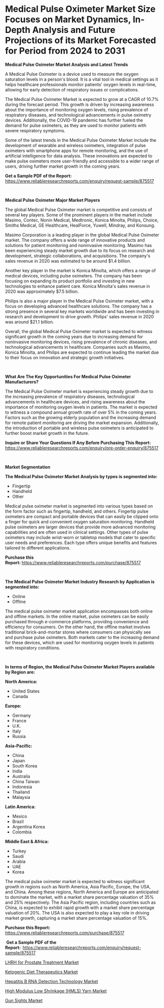 <p><h1>Medical Pulse Oximeter Market Size Focuses on Market Dynamics, In-Depth Analysis and Future Projections of its Market Forecasted for Period from 2024 to 2031</h1></p><p><strong>Medical Pulse Oximeter Market Analysis and Latest Trends</strong></p>
<p><p>A Medical Pulse Oximeter is a device used to measure the oxygen saturation levels in a person's blood. It is a vital tool in medical settings as it helps healthcare professionals monitor patients' oxygen levels in real-time, allowing for early detection of respiratory issues or complications.</p><p>The Medical Pulse Oximeter Market is expected to grow at a CAGR of 10.7% during the forecast period. This growth is driven by increasing awareness about the importance of monitoring oxygen levels, rising prevalence of respiratory diseases, and technological advancements in pulse oximetry devices. Additionally, the COVID-19 pandemic has further fueled the demand for pulse oximeters, as they are used to monitor patients with severe respiratory symptoms.</p><p>Some of the latest trends in the Medical Pulse Oximeter Market include the development of wearable and wireless oximeters, integration of pulse oximeters with smartphone apps for remote monitoring, and the use of artificial intelligence for data analysis. These innovations are expected to make pulse oximeters more user-friendly and accessible to a wider range of users, driving further market growth in the coming years.</p></p>
<p><strong>Get a Sample PDF of the Report:&nbsp;</strong> <a href="https://www.reliableresearchreports.com/enquiry/request-sample/875517">https://www.reliableresearchreports.com/enquiry/request-sample/875517</a></p>
<p>&nbsp;</p>
<p><strong>Medical Pulse Oximeter Major Market Players</strong></p>
<p><p>The global Medical Pulse Oximeter market is competitive and consists of several key players. Some of the prominent players in the market include Masimo, Contec, Nonin Medical, Medtronic, Konica Minolta, Philips, Choice, Smiths Medical, GE Healthcare, HealForce, Yuwell, Mindray, and Konsung.</p><p>Masimo Corporation is a leading player in the global Medical Pulse Oximeter market. The company offers a wide range of innovative products and solutions for patient monitoring and noninvasive monitoring. Masimo has been experiencing steady market growth due to its focus on research and development, strategic collaborations, and acquisitions. The company's sales revenue in 2020 was estimated to be around $1.4 billion.</p><p>Another key player in the market is Konica Minolta, which offers a range of medical devices, including pulse oximeters. The company has been focusing on expanding its product portfolio and investing in new technologies to enhance patient care. Konica Minolta's sales revenue in 2020 was approximately $7.5 billion.</p><p>Philips is also a major player in the Medical Pulse Oximeter market, with a focus on developing advanced healthcare solutions. The company has a strong presence in several key markets worldwide and has been investing in research and development to drive growth. Philips' sales revenue in 2020 was around $21.1 billion.</p><p>Overall, the global Medical Pulse Oximeter market is expected to witness significant growth in the coming years due to increasing demand for noninvasive monitoring devices, rising prevalence of chronic diseases, and technological advancements in healthcare. Companies such as Masimo, Konica Minolta, and Philips are expected to continue leading the market due to their focus on innovation and strategic growth initiatives.</p></p>
<p>&nbsp;</p>
<p><strong>What Are The Key Opportunities For Medical Pulse Oximeter Manufacturers?</strong></p>
<p><p>The Medical Pulse Oximeter market is experiencing steady growth due to the increasing prevalence of respiratory diseases, technological advancements in healthcare devices, and rising awareness about the importance of monitoring oxygen levels in patients. The market is expected to witness a compound annual growth rate of over 5% in the coming years. Factors such as the growing elderly population and the increasing demand for remote patient monitoring are driving the market expansion. Additionally, the introduction of portable and wireless pulse oximeters is anticipated to further boost market growth in the future.</p></p>
<p><strong>Inquire or Share Your Questions If Any Before Purchasing This Report:</strong> <a href="https://www.reliableresearchreports.com/enquiry/pre-order-enquiry/875517">https://www.reliableresearchreports.com/enquiry/pre-order-enquiry/875517</a></p>
<p>&nbsp;</p>
<p><strong>Market Segmentation</strong></p>
<p><strong>The Medical Pulse Oximeter Market Analysis by types is segmented into:</strong></p>
<p><ul><li>Fingertip</li><li>Handheld</li><li>Other</li></ul></p>
<p><p>Medical pulse oximeter market is segmented into various types based on the form factor such as fingertip, handheld, and others. Fingertip pulse oximeters are compact and portable devices that can easily be clipped onto a finger for quick and convenient oxygen saturation monitoring. Handheld pulse oximeters are larger devices that provide more advanced monitoring capabilities and are often used in clinical settings. Other types of pulse oximeters may include wrist-worn or tabletop models that cater to specific user needs and preferences. Each type offers unique benefits and features tailored to different applications.</p></p>
<p><strong>Purchase this Report:&nbsp;</strong><a href="https://www.reliableresearchreports.com/purchase/875517">https://www.reliableresearchreports.com/purchase/875517</a></p>
<p>&nbsp;</p>
<p><strong>The Medical Pulse Oximeter Market Industry Research by Application is segmented into:</strong></p>
<p><ul><li>Online</li><li>Offline</li></ul></p>
<p><p>The medical pulse oximeter market application encompasses both online and offline markets. In the online market, pulse oximeters can be easily purchased through e-commerce platforms, providing convenience and efficiency for consumers. On the other hand, the offline market involves traditional brick-and-mortar stores where consumers can physically see and purchase pulse oximeters. Both markets cater to the increasing demand for these devices, which are used for monitoring oxygen levels in patients with respiratory conditions.</p></p>
<p>&nbsp;</p>
<p><strong>In terms of Region, the Medical Pulse Oximeter Market Players available by Region are:</strong></p>
<p>
    <p> <strong> North America: </strong>
        <ul>
            <li>United States</li>
            <li>Canada</li>
        </ul>
        </p> 
    <p> <strong> Europe: </strong>
        <ul>
            <li>Germany</li>
            <li>France</li>
            <li>U.K.</li>
            <li>Italy</li>
            <li>Russia</li>
        </ul>
        </p> 
    <p> <strong> Asia-Pacific: </strong>
        <ul>
            <li>China</li>
            <li>Japan</li>
            <li>South Korea</li>
            <li>India</li>
            <li>Australia</li>
            <li>China Taiwan</li>
            <li>Indonesia</li>
            <li>Thailand</li>
            <li>Malaysia</li>
        </ul>
        </p> 
    <p> <strong> Latin America: </strong>
        <ul>
            <li>Mexico</li>
            <li>Brazil</li>
            <li>Argentina Korea</li>
            <li>Colombia</li>
        </ul>
        </p> 
    <p> <strong> Middle East & Africa: </strong>
        <ul>
            <li>Turkey</li>
            <li>Saudi</li>
            <li>Arabia</li>
            <li>UAE</li>
            <li>Korea</li>
        </ul>
    </p>
    </p>
<p><p>The medical pulse oximeter market is expected to witness significant growth in regions such as North America, Asia Pacific, Europe, the USA, and China. Among these regions, North America and Europe are anticipated to dominate the market, with a market share percentage valuation of 35% and 25% respectively. The Asia Pacific region, including countries such as China, is expected to exhibit rapid growth with a market share percentage valuation of 20%. The USA is also expected to play a key role in driving market growth, capturing a market share percentage valuation of 15%.</p></p>
<p><strong>Purchase this Report: </strong><a href="https://www.reliableresearchreports.com/purchase/875517">https://www.reliableresearchreports.com/purchase/875517</a></p>
<p>&nbsp;<strong>Get a Sample PDF of the Report:&nbsp;&nbsp;</strong><a href="https://www.reliableresearchreports.com/enquiry/request-sample/875517">https://www.reliableresearchreports.com/enquiry/request-sample/875517</a></p>
<p><strong></strong></p>
<p><p><a href="https://github.com/mancsybtousav/Market-Research-Report-List-1/blob/main/lhrh-for-prostate-treatment-market.md">LHRH for Prostate Treatment Market</a></p><p><a href="https://github.com/josesg55/Market-Research-Report-List-1/blob/main/ketogenic-diet-therapeutics-market.md">Ketogenic Diet Therapeutics Market</a></p><p><a href="https://crocus-run-b5a.notion.site/Hepatitis-B-RNA-Detection-Technology-Market-Research-Report-The-Key-To-Successful-Business-Strategy-b95ce02e7dbc45a4bb15dd12bd3a5275">Hepatitis B RNA Detection Technology Market</a></p><p><a href="https://view.publitas.com/reportprime-1/global-high-modulus-low-shrinkage-hmls-yarn-market-size-and-market-trends-insights-and-projections-from-2024-to-2031/">High Modulus Low Shrinkage (HMLS) Yarn Market</a></p><p><a href="https://issuu.com/reportprime-2/docs/gun-sights-market-size-2030.pptx">Gun Sights Market</a></p></p>